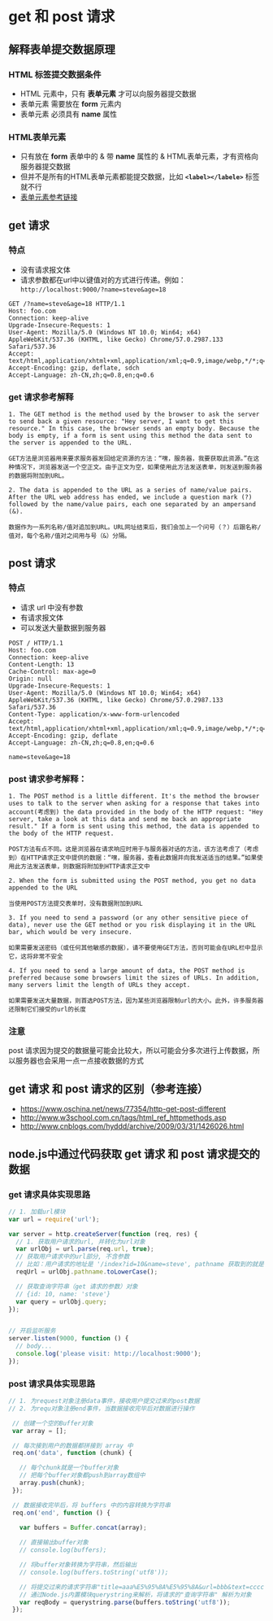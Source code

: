 


# get 和 post 请求



## 解释表单提交数据原理

### HTML 标签提交数据条件

+ HTML 元素中，只有 **表单元素** 才可以向服务器提交数据
+ 表单元素 需要放在 **form** 元素内
+ 表单元素 必须具有 **name** 属性


### HTML表单元素
- 只有放在 **form** 表单中的 & 带 **name** 属性的 & HTML表单元素，才有资格向服务器提交数据
- 但并不是所有的HTML表单元素都能提交数据，比如 **`<label></labele>`** 标签就不行
- [表单元素参考链接](https://developer.mozilla.org/en-US/docs/Web/HTML/Element#Forms)




## get 请求

### 特点
+ 没有请求报文体
+ 请求参数都在url中以键值对的方式进行传递。例如：`http://localhost:9000/?name=steve&age=18`

```http
GET /?name=steve&age=18 HTTP/1.1
Host: foo.com
Connection: keep-alive
Upgrade-Insecure-Requests: 1
User-Agent: Mozilla/5.0 (Windows NT 10.0; Win64; x64) AppleWebKit/537.36 (KHTML, like Gecko) Chrome/57.0.2987.133 Safari/537.36
Accept: text/html,application/xhtml+xml,application/xml;q=0.9,image/webp,*/*;q=0.8
Accept-Encoding: gzip, deflate, sdch
Accept-Language: zh-CN,zh;q=0.8,en;q=0.6
```


### get 请求参考解释
```
1. The GET method is the method used by the browser to ask the server to send back a given resource: "Hey server, I want to get this resource." In this case, the browser sends an empty body. Because the body is empty, if a form is sent using this method the data sent to the server is appended to the URL.

GET方法是浏览器用来要求服务器发回给定资源的方法：“嘿，服务器，我要获取此资源。”在这种情况下，浏览器发送一个空正文。由于正文为空，如果使用此方法发送表单，则发送到服务器的数据将附加到URL。

2. The data is appended to the URL as a series of name/value pairs. After the URL web address has ended, we include a question mark (?) followed by the name/value pairs, each one separated by an ampersand (&).

数据作为一系列名称/值对追加到URL。URL网址结束后，我们会加上一个问号（？）后跟名称/值对，每个名称/值对之间用与号（&）分隔。
```

  

## post 请求

### 特点

+ 请求 url 中没有参数
+ 有请求报文体
+ 可以发送大量数据到服务器

```http
POST / HTTP/1.1
Host: foo.com
Connection: keep-alive
Content-Length: 13
Cache-Control: max-age=0
Origin: null
Upgrade-Insecure-Requests: 1
User-Agent: Mozilla/5.0 (Windows NT 10.0; Win64; x64) AppleWebKit/537.36 (KHTML, like Gecko) Chrome/57.0.2987.133 Safari/537.36
Content-Type: application/x-www-form-urlencoded
Accept: text/html,application/xhtml+xml,application/xml;q=0.9,image/webp,*/*;q=0.8
Accept-Encoding: gzip, deflate
Accept-Language: zh-CN,zh;q=0.8,en;q=0.6

name=steve&age=18
```


### post 请求参考解释：
```
1. The POST method is a little different. It's the method the browser uses to talk to the server when asking for a response that takes into account(考虑到) the data provided in the body of the HTTP request: "Hey server, take a look at this data and send me back an appropriate result." If a form is sent using this method, the data is appended to the body of the HTTP request.

POST方法有点不同。这是浏览器在请求响应时用于与服务器对话的方法，该方法考虑了（考虑到）在HTTP请求正文中提供的数据：“嘿，服务器，查看此数据并向我发送适当的结果。”如果使用此方法发送表单，则数据将附加到HTTP请求正文中

2. When the form is submitted using the POST method, you get no data appended to the URL

当使用POST方法提交表单时，没有数据附加到URL

3. If you need to send a password (or any other sensitive piece of data), never use the GET method or you risk displaying it in the URL bar, which would be very insecure.

如果需要发送密码（或任何其他敏感的数据），请不要使用GET方法，否则可能会在URL栏中显示它，这将非常不安全

4. If you need to send a large amount of data, the POST method is preferred because some browsers limit the sizes of URLs. In addition, many servers limit the length of URLs they accept.

如果需要发送大量数据，则首选POST方法，因为某些浏览器限制url的大小。此外，许多服务器还限制它们接受的url的长度
```

### 注意
post 请求因为提交的数据量可能会比较大，所以可能会分多次进行上传数据，所以服务器也会采用一点一点接收数据的方式


## get 请求 和 post 请求的区别（参考连接）
- https://www.oschina.net/news/77354/http-get-post-different
- http://www.w3school.com.cn/tags/html_ref_httpmethods.asp
- http://www.cnblogs.com/hyddd/archive/2009/03/31/1426026.html



## node.js中通过代码获取 get 请求 和 post 请求提交的数据


### get 请求具体实现思路
```javascript
// 1. 加载url模块
var url = require('url');

var server = http.createServer(function (req, res) {
  // 1. 获取用户请求的url, 并转化为url对象
  var urlObj = url.parse(req.url, true);
  // 获取用户请求中的url部分, 不含参数
  // 比如：用户请求的地址是 '/index?id=10&name=steve', pathname 获取到的就是 '/index'
  reqUrl = urlObj.pathname.toLowerCase();

  // 获取查询字符串（get 请求的参数）对象
  // {id: 10, name: 'steve'}
  var query = urlObj.query;
});


// 开启监听服务
server.listen(9000, function () {
  // body...
  console.log('please visit: http://localhost:9000');
});
```



### post 请求具体实现思路
```javascript
// 1. 为request对象注册data事件，接收用户提交过来的post数据
// 2. 为requ对象注册end事件，当数据接收完毕后对数据进行操作

 // 创建一个空的Buffer对象
 var array = [];

 // 每次接到用户的数据都拼接到 array 中
 req.on('data', function (chunk) {

   // 每个chunk就是一个buffer对象
   // 把每个buffer对象都push到array数组中
   array.push(chunk);
 });

 // 数据接收完毕后，将 buffers 中的内容转换为字符串
 req.on('end', function () {

   var buffers = Buffer.concat(array);
   
   // 直接输出buffer对象
   // console.log(buffers);

   // 将buffer对象转换为字符串，然后输出
   // console.log(buffers.toString('utf8'));

   // 将提交过来的请求字符串"title=aaa%E5%95%8A%E5%95%8A&url=bbb&text=cccc"，转换为json对象
   // 通过Node.js内置模块querystring来解析，将请求的"查询字符串" 解析为对象
   var reqBody = querystring.parse(buffers.toString('utf8'));
 });
```